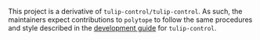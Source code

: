 This project is a derivative of `tulip-control/tulip-control`. As such, the maintainers expect contributions to `polytope` to follow the same procedures and style described in the [development guide](https://tulip-control.sourceforge.io/doc/dev_guide.html) for `tulip-control`.
